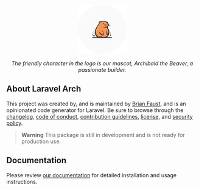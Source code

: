 <p align="center">
    <a href="https://bombenprodukt.com" target="_blank">
        <img src="https://raw.githubusercontent.com/faustbrian/laravel-arch/main/logo.svg" width="128" alt="BombenProdukt Logo" />
    </a>
</p>
<p align="center">
    <em>The friendly character in the logo is our mascot, Archibald the Beaver, a passionate builder.</em>
</p>


## About Laravel Arch

This project was created by, and is maintained by [Brian Faust](https://github.com/faustbrian), and is an opinionated code generator for Laravel. Be sure to browse through the [changelog](CHANGELOG.md), [code of conduct](.github/CODE_OF_CONDUCT.md), [contribution guidelines](.github/CONTRIBUTING.md), [license](LICENSE), and [security policy](.github/SECURITY.md).

> **Warning**
> This package is still in development and is not ready for production use.

## Documentation

Please review [our documentation](https://docs.laravel-arch.com/) for detailed installation and usage instructions.
